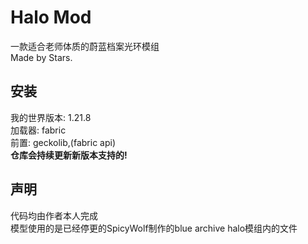 # Halo Mod
一款适合老师体质的蔚蓝档案光环模组  
Made by Stars.
## 安装
我的世界版本: 1.21.8  
加载器: fabric  
前置: geckolib,(fabric api)  
**仓库会持续更新新版本支持的!**
## 声明
代码均由作者本人完成  
模型使用的是已经停更的SpicyWolf制作的blue archive halo模组内的文件  
